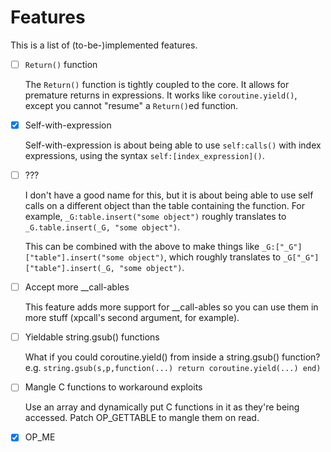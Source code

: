 Features
========

This is a list of (to-be-)implemented features.

- [ ] `Return()` function
    
    The `Return()` function is tightly coupled to the core. It allows for
    premature returns in expressions. It works like `coroutine.yield()`,
    except you cannot "resume" a `Return()`ed function.
- [x] Self-with-expression
    
    Self-with-expression is about being able to use `self:calls()` with
    index expressions, using the syntax `self:[index_expression]()`.
- [ ] ???
    
    I don't have a good name for this, but it is about being able to
    use self calls on a different object than the table containing the
    function. For example, `_G:table.insert("some object")` roughly
    translates to `_G.table.insert(_G, "some object")`.
    
    This can be combined with the above to make things like
    `_G:["_G"]["table"].insert("some object")`, which roughly translates
    to `_G["_G"]["table"].insert(_G, "some object")`.
- [ ] Accept more __call-ables
    
    This feature adds more support for __call-ables so you can use them
    in more stuff (xpcall's second argument, for example).
- [ ] Yieldable string.gsub() functions
    
    What if you could coroutine.yield() from inside a string.gsub()
    function? e.g. `string.gsub(s,p,function(...) return
    coroutine.yield(...) end)`
- [ ] Mangle C functions to workaround exploits
    
    Use an array and dynamically put C functions in it as they're being
    accessed. Patch OP_GETTABLE to mangle them on read.
- [x] OP_ME
